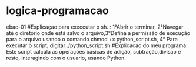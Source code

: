 # logica-programacao
 ebac-01
#Explicaçao para execcutar o sh. : 1°Abrir o terminar, 2°Navegar até o diretório onde está salvo o arquivo,3°Defina a permissão de execução para o arquivo usando o comando chmod +x python_script.sh, 4° Para executar o script, digitar ./python_script.sh
#Explicacao do meu programa: Este script calcula as operações básicas de adição, subtração,divisao e resto, interagindo com o usuario, usando Python.
